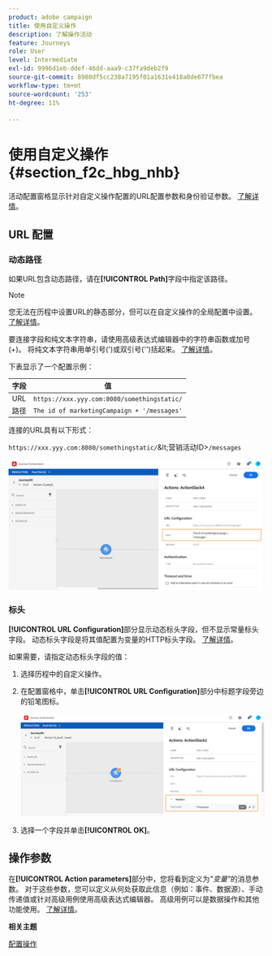 ```yaml
---
product: adobe campaign
title: 使用自定义操作
description: 了解操作活动
feature: Journeys
role: User
level: Intermediate
exl-id: 9996d1eb-ddef-46dd-aaa9-c37fa9deb2f9
source-git-commit: 8980df5cc238a7195f01a1631e418a8de677fbea
workflow-type: tm+mt
source-wordcount: '253'
ht-degree: 11%

---
```


# 使用自定义操作 {#section_f2c_hbg_nhb}

活动配置窗格显示针对自定义操作配置的URL配置参数和身份验证参数。 [了解详情](../action/about-custom-action-configuration.md)。

## URL 配置

### 动态路径

如果URL包含动态路径，请在&#x200B;**[!UICONTROL Path]**&#x200B;字段中指定该路径。

>[!NOTE]
>
>您无法在历程中设置URL的静态部分，但可以在自定义操作的全局配置中设置。 [了解详情](../action/about-custom-action-configuration.md)。

要连接字段和纯文本字符串，请使用高级表达式编辑器中的字符串函数或加号(+)。 将纯文本字符串用单引号(&#39;)或双引号(&#39;&#39;)括起来。 [了解详情](../expression/expressionadvanced.md)。

下表显示了一个配置示例：

| 字段 | 值 |
| --- | --- |
| URL | `https://xxx.yyy.com:8080/somethingstatic/` |
| 路径 | `The id of marketingCampaign + '/messages'` |

连接的URL具有以下形式：

`https://xxx.yyy.com:8080/somethingstatic/`\&lt;营销活动ID\>`/messages`

![](../assets/journey-custom-action-url.png)

### 标头

**[!UICONTROL URL Configuration]**&#x200B;部分显示动态标头字段，但不显示常量标头字段。 动态标头字段是将其值配置为变量的HTTP标头字段。 [了解详情](../action/about-custom-action-configuration.md)。

如果需要，请指定动态标头字段的值：

1. 选择历程中的自定义操作。
1. 在配置窗格中，单击&#x200B;**[!UICONTROL URL Configuration]**&#x200B;部分中标题字段旁边的铅笔图标。

   ![](../assets/journey-dynamicheaderfield.png)

1. 选择一个字段并单击&#x200B;**[!UICONTROL OK]**。

## 操作参数

在&#x200B;**[!UICONTROL Action parameters]**&#x200B;部分中，您将看到定义为&#x200B;_&quot;变量&quot;_&#x200B;的消息参数。 对于这些参数，您可以定义从何处获取此信息（例如：事件、数据源）、手动传递值或针对高级用例使用高级表达式编辑器。 高级用例可以是数据操作和其他功能使用。 [了解详情](../expression/expressionadvanced.md)。

**相关主题**

[配置操作](../action/about-custom-action-configuration.md)
